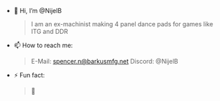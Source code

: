 - 👋 Hi, I’m @NijelB
  >I am an ex-machinist making 4 panel dance pads for games like ITG and DDR
- 📫 How to reach me:
  >E-Mail: spencer.n@barkusmfg.net
  >Discord: @NijelB
- ⚡ Fun fact:
  >🌵
<!---
NijelB/NijelB is a ✨ special ✨ repository because its `README.md` (this file) appears on your GitHub profile.
You can click the Preview link to take a look at your changes.
--->
